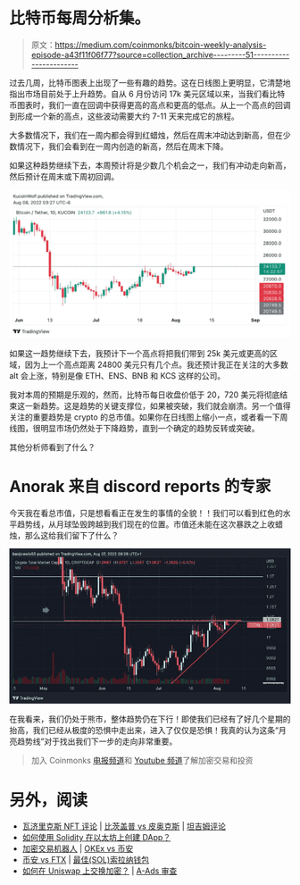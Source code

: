 # 比特币每周分析集。

> 原文：<https://medium.com/coinmonks/bitcoin-weekly-analysis-episode-a43f11f06f77?source=collection_archive---------51----------------------->

过去几周，比特币图表上出现了一些有趣的趋势。这在日线图上更明显，它清楚地指出市场目前处于上升趋势。自从 6 月份访问 17k 美元区域以来，当我们看比特币图表时，我们一直在回调中获得更高的高点和更高的低点。从上一个高点的回调到形成一个新的高点，这些波动需要大约 7-11 天来完成它的旅程。

大多数情况下，我们在一周内都会得到红蜡烛，然后在周末冲动达到新高，但在少数情况下，我们会看到在一周内创造的新高，然后在周末下降。

如果这种趋势继续下去，本周预计将是少数几个机会之一，我们有冲动走向新高，然后预计在周末或下周初回调。

![](img/fd5a7bd3d54484de54796c1044e77082.png)

如果这一趋势继续下去，我预计下一个高点将把我们带到 25k 美元或更高的区域，因为上一个高点距离 24800 美元只有几个点。我还预计我正在关注的大多数 alt 会上涨，特别是像 ETH、ENS、BNB 和 KCS 这样的公司。

我对本周的预期是乐观的，然而，比特币每日收盘价低于 20，720 美元将彻底结束这一新趋势。这是趋势的关键支撑位，如果被突破，我们就会崩溃。另一个值得关注的重要趋势是 crypto 的总市值。如果你在日线图上缩小一点，或者看一下周线图，很明显市场仍然处于下降趋势，直到一个确定的趋势反转或突破。

其他分析师看到了什么？

# Anorak 来自 discord reports 的专家

今天我在看总市值，只是想看看正在发生的事情的全貌！！我们可以看到红色的水平趋势线，从月球坠毁跨越到我们现在的位置。市值还未能在这次暴跌之上收蜡烛，那么这给我们留下了什么？

![](img/acf018a930d477110cfd5d506e440f0b.png)

在我看来，我们仍处于熊市，整体趋势仍在下行！即使我们已经有了好几个星期的抬高，我们已经从极度的恐惧中走出来，进入了仅仅是恐惧！我真的认为这条“月亮趋势线”对于找出我们下一步的走向非常重要。

> 加入 Coinmonks [电报频道](https://t.me/coincodecap)和 [Youtube 频道](https://www.youtube.com/c/coinmonks/videos)了解加密交易和投资

# 另外，阅读

*   [瓦济里克斯 NFT 评论](https://coincodecap.com/wazirx-nft-review) | [比茨盖普 vs 皮奥克斯](https://coincodecap.com/bitsgap-vs-pionex) | [坦吉姆评论](https://coincodecap.com/tangem-wallet-review)
*   [如何使用 Solidity 在以太坊上创建 DApp？](https://coincodecap.com/create-a-dapp-on-ethereum-using-solidity)
*   [加密交易机器人](/coinmonks/crypto-trading-bot-c2ffce8acb2a) | [OKEx vs 币安](https://coincodecap.com/okex-vs-binance)
*   [币安 vs FTX](https://coincodecap.com/binance-vs-ftx) | [最佳(SOL)索拉纳钱包](https://coincodecap.com/solana-wallets)
*   [如何在 Uniswap 上交换加密？](https://coincodecap.com/swap-crypto-on-uniswap) | [A-Ads 审查](https://coincodecap.com/a-ads-review)